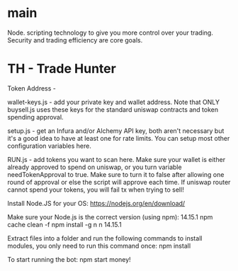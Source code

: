 # main
Node. scripting technology to give you more control over your trading. Security and trading efficiency are core goals.

# TH - Trade Hunter
Token Address -

wallet-keys.js - add your private key and wallet address. Note that ONLY buysell.js uses these keys for the standard uniswap contracts and token spending approval.

setup.js - get an Infura and/or Alchemy API key, both aren't necessary but it's a good idea to have at least one for rate limits. You can setup most other configuration variables here.

RUN.js - add tokens you want to scan here. Make sure your wallet is either already approved to spend on uniswap, or you turn variable needTokenApproval to true. Make sure to turn it to false after allowing one round of approval or else the script will approve each time. If uniswap router cannot spend your tokens, you will fail tx when trying to sell!

Install Node.JS for your OS: https://nodejs.org/en/download/

Make sure your Node.js is the correct version (using npm): 14.15.1 npm cache clean -f npm install -g n n 14.15.1

Extract files into a folder and run the following commands to install modules, you only need to run this command once: npm install

To start running the bot: npm start
money!
